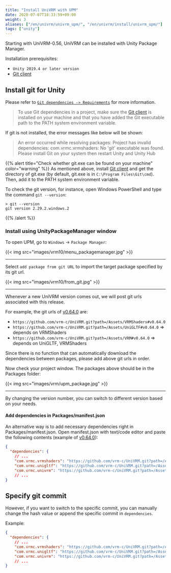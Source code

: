 ```yaml
---
title: "Install UniVRM with UPM"
date: 2020-07-07T18:33:59+09:00
weight: 3
aliases: ["/en/univrm/univrm_upm/", "/en/univrm/install/univrm_upm/"]
tags: ["unity"]
---
```


Starting with UniVRM-0.56, UniVRM can be installed with Unity Package Manager.

Installation prerequisites:

* `Unity 2019.4 or later version`
* [Git client](https://git-scm.com/)

## Install git for Unity

Please refer to [`Git dependencies -> Requirements`](https://docs.unity3d.com/Manual/upm-git.html#req) for more information.

> To use Git dependencies in a project, make sure the [Git client](https://git-scm.com/) is installed on your machine and that you have added the Git executable path to the PATH system environment variable.

If git is not installed, the error messages like below will be shown: 

> An error occurred while resolving packages:
Project has invalid dependencies:
com.vrmc.vrmshaders: No 'git' executable was found. Please install Git on your system then restart Unity and Unity Hub


{{% alert title="Check whether git.exe can be found on your machine" color="warning" %}}
As mentioned above, install [Git client](https://git-scm.com/) and get the directory of git.exe (by default, git.exe is in `C:\Program Files\Git\cmd`). Then, add it to the PATH system environment variable.

To check the git version, for instance, open Windows PowerShell and type the command `git --version`:

```dos
> git --version
git version 2.29.2.windows.2
```

{{% /alert %}}

### Install using UnityPackageManager window

To open UPM, go to `Windows` -> `Package Manager`:

{{< img src="images/vrm10/menu_packagemanager.jpg" >}}
<hr>

Select `add package from git URL` to import the target package specified by its git url.

{{< img src="images/vrm10/from_git.jpg" >}}
<hr>

Whenever a new UniVRM version comes out, we will post git urls associated with this release. 

For example, the git urls of [v0.64.0](https://github.com/vrm-c/UniVRM/releases/tag/v0.64.0) are:

* `https://github.com/vrm-c/UniVRM.git?path=/Assets/VRMShaders#v0.64.0`
* `https://github.com/vrm-c/UniVRM.git?path=/Assets/UniGLTF#v0.64.0` => depends on VRMShaders
* `https://github.com/vrm-c/UniVRM.git?path=/Assets/VRM#v0.64.0` => depends on UniGLTF, VRMShaders

Since there is no function that can automatically download the dependencies between packages, please add above git urls in order.

Now check your project window. The packages above should be in the Packages folder:

{{< img src="images/vrm/upm_package.jpg" >}}
<hr>

By changing the version number, you can switch to different version based on your needs.

#### Add dependencies in Packages/manifest.json

An alternative way is to add necessary dependencies right in Packages/manifest.json. 
Open manifest.json with text/code editor and paste the following contents (example of [v0.64.0](https://github.com/vrm-c/UniVRM/releases/tag/v0.64.0)):

```json
{
  "dependencies": {
    // ...
    "com.vrmc.vrmshaders": "https://github.com/vrm-c/UniVRM.git?path=/Assets/VRMShaders#v0.64.0",
    "com.vrmc.unigltf": "https://github.com/vrm-c/UniVRM.git?path=/Assets/UniGLTF#v0.64.0",
    "com.vrmc.univrm": "https://github.com/vrm-c/UniVRM.git?path=/Assets/VRM#v0.64.0",
    // ...
}
```

## Specify git commit

However, if you want to switch to the specific commit, you can manually change the hash value or append the specific commit in `dependencies`.

Example:

```json
{
  "dependencies": {
    // ...
    "com.vrmc.vrmshaders": "https://github.com/vrm-c/UniVRM.git?path=/Assets/VRMShaders#920c169d9a7fbb856d42e107ab2da01a15b45db1",
    "com.vrmc.unigltf": "https://github.com/vrm-c/UniVRM.git?path=/Assets/UniGLTF#920c169d9a7fbb856d42e107ab2da01a15b45db1",
    "com.vrmc.univrm": "https://github.com/vrm-c/UniVRM.git?path=/Assets/VRM#920c169d9a7fbb856d42e107ab2da01a15b45db1",
    // ...
}
```
